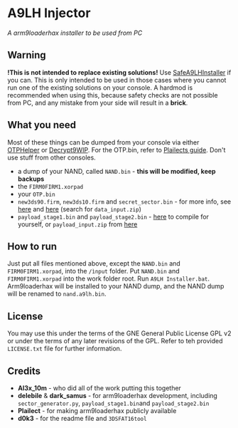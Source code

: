 # A9LH Injector
_A arm9loaderhax installer to be used from PC_

## Warning
__!This is not intended to replace existing solutions!__ Use [SafeA9LHInstaller](https://github.com/AuroraWright/SafeA9LHInstaller/releases) if you can. This is only intended to be used in those cases where you cannot run one of the existing solutions on your console. A hardmod is recommended when using this, because safety checks are not possible from PC, and any mistake from your side will result in a __brick__.

## What you need
Most of these things can be dumped from your console via either [OTPHelper](https://github.com/d0k3/OTPHelper/releases) or [Decrypt9WIP](https://github.com/d0k3/Decrypt9WIP/releases). For the OTP.bin, refer to [Plailects guide](https://github.com/Plailect/Guide/wiki). Don't use stuff from other consoles.
* a dump of your NAND, called `NAND.bin` - __this will be modified, keep backups__
* the `FIRM0FIRM1.xorpad`
* your `OTP.bin` 
* `new3ds90.firm`, `new3ds10.firm` and `secret_sector.bin` - for more info, see [here](https://github.com/delebile/arm9loaderhax/blob/master/README.md) and [here](https://github.com/Plailect/Guide/wiki/Part-5-(arm9loaderhax)) (search for `data_input.zip`)
* `payload_stage1.bin` and `payload_stage2.bin` - [here](https://github.com/delebile/arm9loaderhax) to compile for yourself, or `payload_input.zip` from [here](https://github.com/Plailect/Guide/wiki/Part-5-(arm9loaderhax))

## How to run
Just put all files mentioned above, except the `NAND.bin` and `FIRM0FIRM1.xorpad`, into the `/ìnput` folder. Put `NAND.bin` and `FIRM0FIRM1.xorpad` into the work folder root. Run `A9LH Installer.bat`. Arm9loaderhax will be installed to your NAND dump, and the NAND dump will be renamed to `nand.a9lh.bin`.

## License
You may use this under the terms of the GNE General Public License GPL v2 or under the terms of any later revisions of the GPL. Refer to teh provided `LICENSE.txt` file for further information.

## Credits
* __Al3x_10m__ - who did all of the work putting this together
* __delebile__ & __dark_samus__ - for arm9loaderhax development, including `sector_generator.py`, `payload_stage1.bin`and `payload_stage2.bin` 
* __Plailect__ - for making arm9loaderhax publicly available
* __d0k3__ - for the readme file and `3DSFAT16tool`
